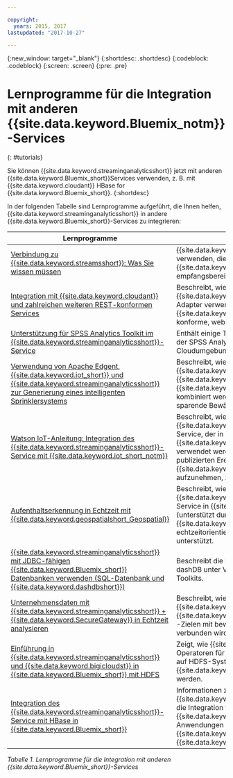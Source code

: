 ```yaml
---

copyright:
  years: 2015, 2017
lastupdated: "2017-10-27"

---
```


<!-- Attribute definitions -->
{:new_window: target="_blank"}
{:shortdesc: .shortdesc}
{:codeblock: .codeblock}
{:screen: .screen}
{:pre: .pre}

# Lernprogramme für die Integration mit anderen {{site.data.keyword.Bluemix_notm}}-Services
{: #tutorials}


Sie können {{site.data.keyword.streaminganalyticsshort}} jetzt mit anderen {{site.data.keyword.Bluemix_short}}Services verwenden, z. B. mit {{site.data.keyword.cloudant}} HBase for {{site.data.keyword.Bluemix_short}}.
{:shortdesc}

In der folgenden Tabelle sind Lernprogramme aufgeführt, die Ihnen helfen, {{site.data.keyword.streaminganalyticsshort}} in andere {{site.data.keyword.Bluemix_short}}-Services zu integrieren:


| Lernprogramme | Beschreibung   |
|----------|--------|
| [Verbindung zu {{site.data.keyword.streamsshort}}: Was Sie wissen müssen](https://ibm.co/2iDHfFt) | {{site.data.keyword.streamsshort}}-Operatoren verwenden, die für eine Verbindung in {{site.data.keyword.streaminganalyticsshort}} empfangsbereit sind. |
| [Integration mit {{site.data.keyword.cloudant}} und zahlreichen weiteren REST-konformen Services](https://developer.ibm.com/streamsdev/docs/integrating-with-cloudant-and-many-other-restful-services/) | Beschreibt, wie man {{site.data.keyword.streamsshort}}-HTTP-Adapter verwendet, um SPL-Anwendungen in {{site.data.keyword.cloudant}} und andere REST-konforme, webbasierte Services zu integrieren. |
| [Unterstützung für SPSS Analytics Toolkit im {{site.data.keyword.streaminganalyticsshort}}-Service](https://developer.ibm.com/streamsdev/docs/spss-in-bluemix-streaming-analytics-service/) | Enthält einige Tipps zur effizienten Verwendung der SPSS Analytics Toolkit-Operatoren in der Cloudumgebung. |
| [Verwendung von Apache Edgent, {{site.data.keyword.iot_short}} und {{site.data.keyword.streaminganalyticsshort}} zur Generierung eines intelligenten Sprinklersystems](https://developer.ibm.com/bluemix/2016/06/01/better-analytics-with-apache-quarks/)| Beschreibt, wie Apache Edgent, {{site.data.keyword.streaminganalyticsshort}}, {{site.data.keyword.iot_short}} und andere {{site.data.keyword.Bluemix_short}}-Services kombiniert werden können, um eine Wasser sparende Bewässerungslösung zu entwickeln. |
| [Watson IoT-Anleitung: Integration des {{site.data.keyword.streaminganalyticsshort}}-Service mit {{site.data.keyword.iot_short_notm}}](https://developer.ibm.com/recipes/tutorials/integrate-ibm-streaming-analytics-service-with-watson-iot-platform/)| Beschreibt, wie der {{site.data.keyword.streaminganalyticsshort}}-Service, der in {{site.data.keyword.Bluemix_short}} verfügbar ist, verwendet werden kann, um die von IoT-Geräten publizierten Ereignisse ohne Zeitverzögerung in {{site.data.keyword.iot_short_notm}} aufzunehmen, zu analysieren und zu korrelieren.|
| [Aufenthaltserkennung in Echtzeit mit {{site.data.keyword.geospatialshort_Geospatial}}](https://developer.ibm.com/bluemix/2016/05/27/real-time-hangout-detection/)	| Beschreibt, wie der {{site.data.keyword.geospatialshort_Geospatial}}-Service in {{site.data.keyword.Bluemix_short}} (unterstützt durch {{site.data.keyword.streaminganalyticsshort}}) echtzeitorientierte Aufenthaltserkennung unterstützt.|
| [{{site.data.keyword.streaminganalyticsshort}} mit JDBC-fähigen {{site.data.keyword.Bluemix_short}} Datenbanken verwenden (SQL-Datenbank und {{site.data.keyword.dashdbshort}})](https://developer.ibm.com/bluemix/2016/01/26/streaming-analytics-with-jdbc-enabled-databases/)	| Beschreibt die Integration mit SQL Database und dashDB unter Verwendung des streamsx.jdbc-Toolkits.	|
| [Unternehmensdaten mit {{site.data.keyword.streaminganalyticsshort}} + {{site.data.keyword.SecureGateway}} in Echtzeit analysieren](https://developer.ibm.com/bluemix/2016/02/17/analyze-enterprise-data-with-streaming-analytics-secure-gateway/) | Beschreibt, wie ein {{site.data.keyword.SecureGateway}}-Tunnel zu {{site.data.keyword.streamsshort}}-Quellen und -Zielen mit bewegten Unternehmensdaten verbunden wird.	|
| [Einführung in {{site.data.keyword.streaminganalyticsshort}} und {{site.data.keyword.bigicloudst}} in {{site.data.keyword.Bluemix_short}} mit HDFS](https://developer.ibm.com/bluemix/2016/02/26/streaming-analytics-and-biginsights-using-hdfs/)	| Zeigt, wie {{site.data.keyword.streamsshort}}-Operatoren für Dateilese- und -schreibvorgänge auf HDFS-Systemen in {{site.data.keyword.Bluemix_short}} verwendet werden.	|
| [Integration des {{site.data.keyword.streaminganalyticsshort}}-Service mit HBase in {{site.data.keyword.Bluemix_short}}](https://developer.ibm.com/streamsdev/docs/integrating-streams-biginsights-hbase-service-bluemix/)| Informationen zur Verwendung des {{site.data.keyword.Bluemix_short}}-Toolkits für die Integration von {{site.data.keyword.streaminganalyticsshort}}-Anwendungen mit HBase-Servern in {{site.data.keyword.bigicloudst}} in {{site.data.keyword.Bluemix_short}}.	|

*Tabelle 1. Lernprogramme für die Integration mit anderen {{site.data.keyword.Bluemix_short}}-Services*
